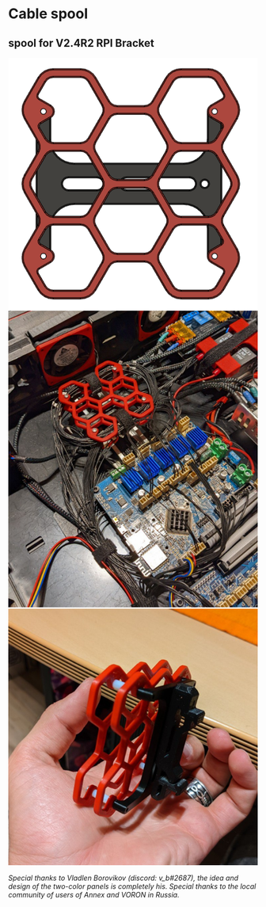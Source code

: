 # Cable spool 
## spool for V2.4R2 RPI Bracket

![picture](images/image01.png)
![picture](images/image02.png)
![picture](images/image03.png)



_Special thanks to Vladlen Borovikov (discord: v_b#2687), the idea and design of the two-color panels is completely his. Special thanks to the local community of users of Annex and VORON in Russia._